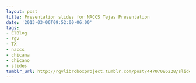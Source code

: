 ```yaml
---
layout: post
title: Presentation slides for NACCS Tejas Presentation
date: '2013-03-06T09:52:00-06:00'
tags:
- ElBlog
- rgv
- TX
- naccs
- chicana
- chicano
- slides
tumblr_url: http://rgvlibroboxproject.tumblr.com/post/44707086228/slidesnaccs
---
```

